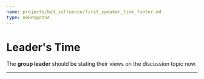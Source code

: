 ```yaml
---
name: projects/bad_influence/first_speaker_time_footer.md
type: noResponse
---
```


# Leader's Time

The **group leader** should be stating their views on the discussion topic now.

---
